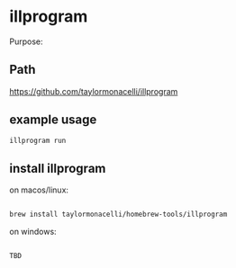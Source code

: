 # illprogram

Purpose:

## Path

https://github.com/taylormonacelli/illprogram


## example usage

```bash
illprogram run


```

## install illprogram




on macos/linux:
```bash

brew install taylormonacelli/homebrew-tools/illprogram

```


on windows:

```powershell

TBD

```
